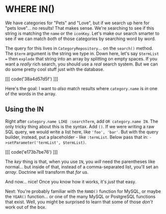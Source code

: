 # WHERE IN()

We have categories for "Pets" and "Love", but if we search up here for "pets love"...
no results! That makes sense. We're searching to see if this string is matching the
`name` or the `iconKey`. Let's make our search smarter to see if we can match
*both* of those categories by searching word by word.

The query for this lives in `CategoryRepository`... on the `search()` method. The
`$term` argument is the string we type in. Down here, let's say
`$termList =` then `explode` that string into an array by splitting on empty spaces.
If you want a *really* rich search, you should use a *real* search system.
But we can do some pretty cool stuff just with the database.

[[[ code('38a4d57d5f') ]]]

Here's the goal: I want to *also* match results where `category.name` is *in*
one of the words in the array.

## Using the IN

Right after `category.name LIKE :searchTerm`, add `OR category.name IN`. The only
tricky thing about this is the syntax. Add `()`. If we were writing a raw SQL query,
we would write a list here, like `'foo', 'bar'`. But with the query builder, instead,
put a placeholder - like `:termList`. Below pass that in:
`->setParameter('termList', $termList)`.

[[[ code('e173b7be76') ]]]

The *key* thing is that, when you use `IN`, you *will* need the parentheses like
normal... but inside of that, instead of a comma-separated list, you'll set an
*array*. Doctrine will transform that *for* us.

And now... nice! Once you know how it works, it's *just* that easy.

Next: You're probably familiar with the `RAND()` function for MySQL, or maybe the
`YEAR()` function... or one of the many MySQL or PostgreSQL functions that exist.
Well, you might be surprised to learn that some of those *don't* work out of the box.
